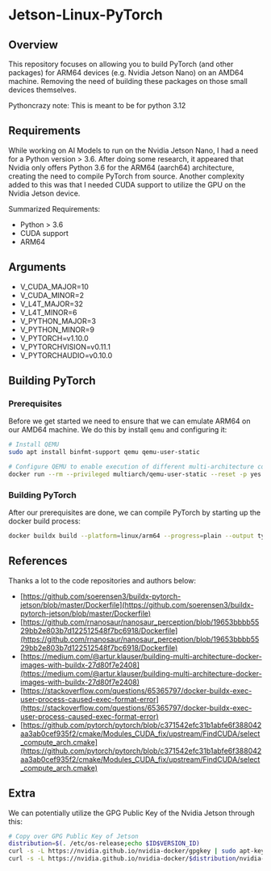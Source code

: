 # Jetson-Linux-PyTorch

## Overview

This repository focuses on allowing you to build PyTorch (and other packages) for ARM64 devices (e.g. Nvidia Jetson Nano) on an AMD64 machine. Removing the need of building these packages on those small devices themselves.

Pythoncrazy note: This is meant to be for python 3.12
## Requirements

While working on AI Models to run on the Nvidia Jetson Nano, I had a need for a Python version > 3.6. After doing some research, it appeared that Nvidia only offers Python 3.6 for the ARM64 (aarch64) architecture, creating the need to compile PyTorch from source. Another complexity added to this was that I needed CUDA support to utilize the GPU on the Nvidia Jetson device.

Summarized Requirements:

* Python > 3.6
* CUDA support
* ARM64

## Arguments

* V_CUDA_MAJOR=10
* V_CUDA_MINOR=2
* V_L4T_MAJOR=32
* V_L4T_MINOR=6
* V_PYTHON_MAJOR=3
* V_PYTHON_MINOR=9
* V_PYTORCH=v1.10.0
* V_PYTORCHVISION=v0.11.1
* V_PYTORCHAUDIO=v0.10.0

## Building PyTorch

### Prerequisites

Before we get started we need to ensure that we can emulate ARM64 on our AMD64 machine. We do this by install `qemu` and configuring it:

```bash
# Install QEMU
sudo apt install binfmt-support qemu qemu-user-static

# Configure QEMU to enable execution of different multi-architecture containers by QEMU and binfmt_misc
docker run --rm --privileged multiarch/qemu-user-static --reset -p yes
```

### Building PyTorch

After our prerequisites are done, we can compile PyTorch by starting up the docker build process:

```bash
docker buildx build --platform=linux/arm64 --progress=plain --output type=local,dest=. -f Dockerfile.jetson .
```

## References

Thanks a lot to the code repositories and authors below:

* [https://github.com/soerensen3/buildx-pytorch-jetson/blob/master/Dockerfile](https://github.com/soerensen3/buildx-pytorch-jetson/blob/master/Dockerfile)
* [https://github.com/rnanosaur/nanosaur_perception/blob/19653bbbb5529bb2e803b7d122512548f7bc6918/Dockerfile](https://github.com/rnanosaur/nanosaur_perception/blob/19653bbbb5529bb2e803b7d122512548f7bc6918/Dockerfile)
* [https://medium.com/@artur.klauser/building-multi-architecture-docker-images-with-buildx-27d80f7e2408](https://medium.com/@artur.klauser/building-multi-architecture-docker-images-with-buildx-27d80f7e2408)
* [https://stackoverflow.com/questions/65365797/docker-buildx-exec-user-process-caused-exec-format-error](https://stackoverflow.com/questions/65365797/docker-buildx-exec-user-process-caused-exec-format-error)
* [https://github.com/pytorch/pytorch/blob/c371542efc31b1abfe6f388042aa3ab0cef935f2/cmake/Modules_CUDA_fix/upstream/FindCUDA/select_compute_arch.cmake](https://github.com/pytorch/pytorch/blob/c371542efc31b1abfe6f388042aa3ab0cef935f2/cmake/Modules_CUDA_fix/upstream/FindCUDA/select_compute_arch.cmake)

## Extra

We can potentially utilize the GPG Public Key of the Nvidia Jetson through this:

```bash
# Copy over GPG Public Key of Jetson
distribution=$(. /etc/os-release;echo $ID$VERSION_ID)
curl -s -L https://nvidia.github.io/nvidia-docker/gpgkey | sudo apt-key add -
curl -s -L https://nvidia.github.io/nvidia-docker/$distribution/nvidia-docker.list | sudo tee /etc/apt/sources.list.d/nvidia-docker.list
```
